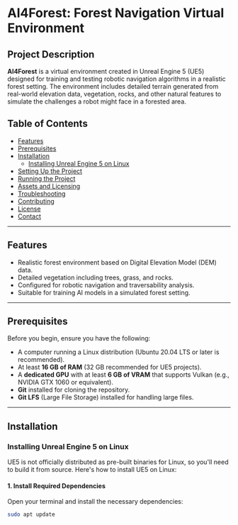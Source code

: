 # **AI4Forest: Forest Navigation Virtual Environment**

## **Project Description**

**AI4Forest** is a virtual environment created in Unreal Engine 5 (UE5) designed for training and testing robotic navigation algorithms in a realistic forest setting. The environment includes detailed terrain generated from real-world elevation data, vegetation, rocks, and other natural features to simulate the challenges a robot might face in a forested area.

## **Table of Contents**

- [Features](#features)
- [Prerequisites](#prerequisites)
- [Installation](#installation)
  - [Installing Unreal Engine 5 on Linux](#installing-unreal-engine-5-on-linux)
- [Setting Up the Project](#setting-up-the-project)
- [Running the Project](#running-the-project)
- [Assets and Licensing](#assets-and-licensing)
- [Troubleshooting](#troubleshooting)
- [Contributing](#contributing)
- [License](#license)
- [Contact](#contact)

---

## **Features**

- Realistic forest environment based on Digital Elevation Model (DEM) data.
- Detailed vegetation including trees, grass, and rocks.
- Configured for robotic navigation and traversability analysis.
- Suitable for training AI models in a simulated forest setting.

---

## **Prerequisites**

Before you begin, ensure you have the following:

- A computer running a Linux distribution (Ubuntu 20.04 LTS or later is recommended).
- At least **16 GB of RAM** (32 GB recommended for UE5 projects).
- A **dedicated GPU** with at least **6 GB of VRAM** that supports Vulkan (e.g., NVIDIA GTX 1060 or equivalent).
- **Git** installed for cloning the repository.
- **Git LFS** (Large File Storage) installed for handling large files.

---

## **Installation**

### **Installing Unreal Engine 5 on Linux**

UE5 is not officially distributed as pre-built binaries for Linux, so you'll need to build it from source. Here's how to install UE5 on Linux:

#### **1. Install Required Dependencies**

Open your terminal and install the necessary dependencies:

```bash
sudo apt update
